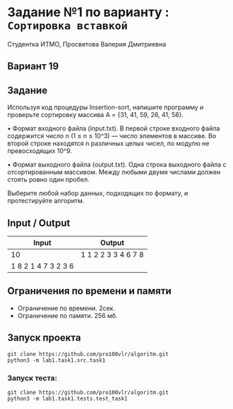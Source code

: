 # Задание №1 по варианту  : `Сортировка вставкой`
Студентка ИТМО,  Просветова Валерия Дмитриевна

## Вариант 19

## Задание 

Используя код процедуры Insertion-sort, напишите программу и проверьте сортировку массива A = {31, 41, 59, 26, 41, 58}.

• Формат входного файла (input.txt). В первой строке входного файла содержится число n (1 ≤ n ≤ 10^3) — число элементов в массиве. Во второй
строке находятся n различных целых чисел, по модулю не превосходящих
10^9.

• Формат выходного файла (output.txt). Одна строка выходного файла с
отсортированным массивом. Между любыми двумя числами должен стоять
ровно один пробел.

Выберите любой набор данных, подходящих по формату, и протестируйте
алгоритм.

## Input / Output 

| Input              | Output             |
|--------------------|--------------------|
| 10                 | 1 1 2 2 3 3 4 6 7 8|
| 1 8 2 1 4 7 3 2 3 6|                    |


## Ограничения по времени и памяти

- Ограничение по времени. 2сек.
- Ограничение по памяти. 256 мб.


## Запуск проекта

`git clone https://github.com/pro100vlr/algoritm.git`   
`python3 -m lab1.task1.src.task1` 

   
### Запуск теста:   
   
`git clone https://github.com/pro100vlr/algoritm.git`   
`python3 -m lab1.task1.tests.test_task1`  


